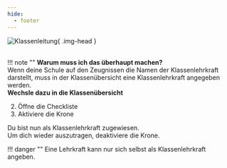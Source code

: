 ```yaml
---
hide:
  - footer
---
```


![Klassenleitung](/img/02_Schritt_für_Schritt/klassenleitung.png){ .img-head }
<br><br>

!!! note ""
    **Warum muss ich das überhaupt machen?**<br>
    Wenn deine Schule auf den Zeugnissen die Namen der Klassenlehrkraft darstellt, muss in der Klassenübersicht eine Klassenlehrkraft angegeben werden. 
<br>
**Wechsle dazu in die Klassenübersicht**

2. Öffne die Checkliste
3. Aktiviere die Krone

Du bist nun als Klassenlehrkraft zugewiesen.<br>
Um dich wieder auszutragen, deaktiviere die Krone.


!!! danger ""
    Eine Lehrkraft kann nur sich selbst als Klassenlehrkraft angeben.
